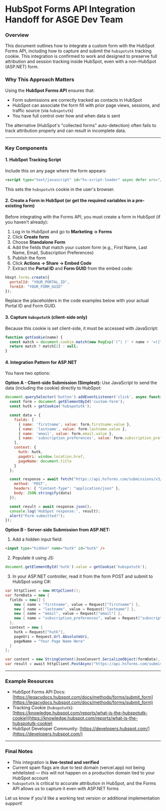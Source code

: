 # HubSpot Forms API Integration Handoff for ASGE Dev Team

### Overview

This document outlines how to integrate a custom form with the HubSpot Forms API, including how to capture and submit the `hubspotutk` tracking cookie. This integration is confirmed to work and designed to preserve full attribution and session tracking inside HubSpot, even with a non-HubSpot (ASP.NET) form.

### Why This Approach Matters

Using the **HubSpot Forms API** ensures that:

- Form submissions are correctly tracked as contacts in HubSpot
- HubSpot can associate the form fill with prior page views, sessions, and traffic source (via `hubspotutk`)
- You have full control over how and when data is sent

The alternative (HubSpot's "collected forms" auto-detection) often fails to track attribution properly and can result in incomplete data.

---

### Key Components

#### 1. HubSpot Tracking Script

Include this on any page where the form appears:

```html
<script type="text/javascript" id="hs-script-loader" async defer src="//js.hs-scripts.com/YOUR_PORTAL_ID.js"></script> <!-- Replace YOUR_PORTAL_ID with your actual HubSpot Portal ID -->
```

This sets the `hubspotutk` cookie in the user's browser.

#### 2. Create a Form in HubSpot (or get the required variables in a pre-existing form)

Before integrating with the Forms API, you must create a form in HubSpot (if you haven't already):

1. Log in to HubSpot and go to **Marketing → Forms**
2. Click **Create form**
3. Choose **Standalone Form**
4. Add the fields that match your custom form (e.g., First Name, Last Name, Email, Subscription Preferences)
5. Publish the form
6. Click **Actions → Share → Embed Code**
7. Extract the **Portal ID** and **Form GUID** from the embed code:

```javascript
hbspt.forms.create({
  portalId: "YOUR_PORTAL_ID",
  formId: "YOUR_FORM_GUID"
});
```

Replace the placeholders in the code examples below with your actual Portal ID and Form GUID.

#### 3. Capture `hubspotutk` (client-side only)

Because this cookie is set client-side, it must be accessed with JavaScript:

```javascript
function getCookie(name) {
  const match = document.cookie.match(new RegExp('(^| )' + name + '=([^;]+)'));
  return match ? match[2] : null;
}
```

#### 4. Integration Pattern for ASP.NET

You have two options:

**Option A - Client-side Submission (Simplest):**
Use JavaScript to send the data (including the cookie) directly to HubSpot:

```javascript
document.querySelector('button').addEventListener('click', async function () {
  const form = document.getElementById('custom-form');
  const hutk = getCookie('hubspotutk');

  const data = {
    fields: [
      { name: 'firstname', value: form.firstname.value },
      { name: 'lastname', value: form.lastname.value },
      { name: 'email', value: form.email.value },
      { name: 'subscription_preferences', value: form.subscription_preferences.value }
    ],
    context: {
      hutk: hutk,
      pageUri: window.location.href,
      pageName: document.title
    }
  };

  const response = await fetch("https://api.hsforms.com/submissions/v3/integration/submit/YOUR_PORTAL_ID/YOUR_FORM_GUID", {
    method: 'POST',
    headers: { "Content-Type": "application/json" },
    body: JSON.stringify(data)
  });

  const result = await response.json();
  console.log('HubSpot response:', result);
  alert("Form submitted!");
});
```

**Option B - Server-side Submission from ASP.NET:**

1. Add a hidden input field:

```html
<input type="hidden" name="hutk" id="hutk" />
```

2. Populate it using JS:

```javascript
document.getElementById('hutk').value = getCookie('hubspotutk');
```

3. In your ASP.NET controller, read it from the form POST and submit to HubSpot using C#:

```csharp
var httpClient = new HttpClient();
var formData = new {
  fields = new[] {
    new { name = "firstname", value = Request["firstname"] },
    new { name = "lastname", value = Request["lastname"] },
    new { name = "email", value = Request["email"] },
    new { name = "subscription_preferences", value = Request["subscription_preferences"] }
  },
  context = new {
    hutk = Request["hutk"],
    pageUri = Request.Url.AbsoluteUri,
    pageName = "Your Page Name Here"
  }
};

var content = new StringContent(JsonConvert.SerializeObject(formData), Encoding.UTF8, "application/json");
var result = await httpClient.PostAsync("https://api.hsforms.com/submissions/v3/integration/submit/YOUR_PORTAL_ID/YOUR_FORM_GUID", content);
```

---

### Example Resources

- HubSpot Forms API Docs: [https://legacydocs.hubspot.com/docs/methods/forms/submit_form](https://legacydocs.hubspot.com/docs/methods/forms/submit_form)
- Tracking Cookie (`hubspotutk`): [https://knowledge.hubspot.com/reports/what-is-the-hubspotutk-cookie](https://knowledge.hubspot.com/reports/what-is-the-hubspotutk-cookie)
- HubSpot Developer Community: [https://developers.hubspot.com/](https://developers.hubspot.com/)

---

### Final Notes

- This integration is **live-tested and verified**
- Current spam flags are due to test domain (vercel.app) not being whitelisted — this will not happen on a production domain tied to your HubSpot account
- `hubspotutk` is critical to accurate attribution in HubSpot, and the Forms API allows us to capture it even with ASP.NET forms

Let us know if you'd like a working test version or additional implementation support!
